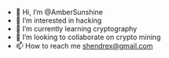 - 👋 Hi, I’m @AmberSunshine
- 👀 I’m interested in hacking
- 🌱 I’m currently learning cryptography
- 💞️ I’m looking to collaborate on crypto mining
- 📫 How to reach me shendrex@gmail.com

<!---
AmberSunshine/AmberSunshine is a ✨ special ✨ repository because its `README.md` (this file) appears on your GitHub profile.
You can click the Preview link to take a look at your changes.
--->
